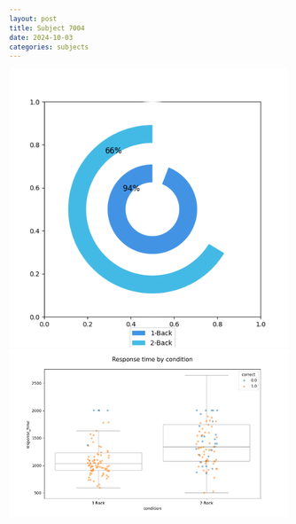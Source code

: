 ```yaml
---
layout: post
title: Subject 7004
date: 2024-10-03
categories: subjects
---
```


![](data/7004/run-2/7004_accuracy_by_condition.png)
![](data/7004/run-2/7004_response_time_by_condition.png)
